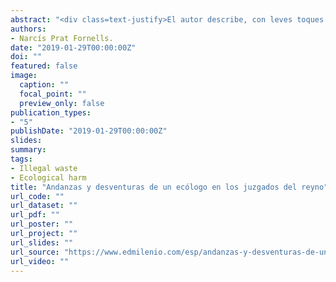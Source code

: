 ```yaml
---
abstract: "<div class=text-justify>El autor describe, con leves toques de humor, su participación como Perito del Fiscal de Delitos Ecológicos en unos 100 juicios realizados en los años ochenta y noventa del pasado siglo. El libro se divide en 19 capítulos donde el autor repasa sus intervenciones en los diferentes juicios agrupadas en los principales tipos de contaminantes (sales, metales pesados, cromo, cianuros…etc); que le sirven no sólo para contar lo que pasó en los juzgados, sino para explicar al lector qué son y qué efectos tienen sobre la fauna y la flora de los ríos los contaminados vertidos por las industrias. Se incluyen algunos casos que tuvieron en su momento una buena repercusión mediática (por ejemplo el primer empresario que fue a la cárcel por delito ecológico).</div>"
authors:
- Narcís Prat Fornells.
date: "2019-01-29T00:00:00Z"
doi: ""
featured: false
image:
  caption: ""
  focal_point: ""
  preview_only: false
publication_types:
- "5"
publishDate: "2019-01-29T00:00:00Z"
slides: 
summary: 
tags:
- Illegal waste
- Ecological harm
title: "Andanzas y desventuras de un ecólogo en los juzgados del reyno"
url_code: ""
url_dataset: ""
url_pdf: ""
url_poster: ""
url_project: ""
url_slides: ""
url_source: "https://www.edmilenio.com/esp/andanzas-y-desventuras-de-un-ecologo-en-los-juzgados-del-x0201c-reyno-x0201d.html"
url_video: ""
---
```



